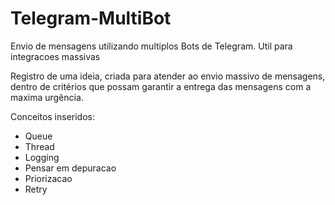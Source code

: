 # Telegram-MultiBot
Envio de mensagens utilizando multiplos Bots de Telegram. Util para integracoes massivas

Registro de uma ideia, criada para atender ao envio massivo de mensagens, dentro de critérios que possam garantir a entrega das mensagens com a maxima urgência.

Conceitos inseridos:
- Queue
- Thread
- Logging
- Pensar em depuracao
- Priorizacao
- Retry
